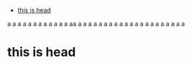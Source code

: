 * [this is head](#this-is-head)


a
a
a
a
a
a
a
a
a
a
a
a
aa
a
a
a
a
a
a
a
a
a
a
a
a
a
a
a
a
a
a
a
a
a
# this is head

